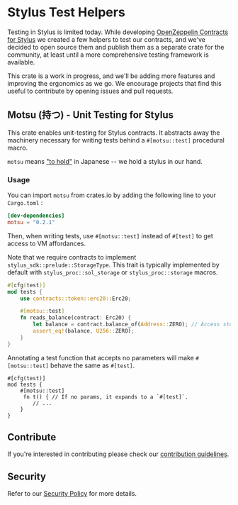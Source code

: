 # Stylus Test Helpers

Testing in Stylus is limited today. While developing [OpenZeppelin Contracts for Stylus](https://github.com/OpenZeppelin/rust-stylus-contracts) we created a few helpers to test our contracts, and we've decided to open source them and publish them as a separate crate for the community, at least until a more comprehensive testing framework is available.

This crate is a work in progress, and we'll be adding more features and improving the ergonomics as we go. We encourage projects that find this useful to contribute by opening issues and pull requests.

## Motsu (持つ) - Unit Testing for Stylus

This crate enables unit-testing for Stylus contracts. It abstracts away the
machinery necessary for writing tests behind a `#[motsu::test]` procedural
macro.

`motsu` means ["to hold"](https://jisho.org/word/%E6%8C%81%E3%81%A4) in
Japanese -- we hold a stylus in our hand.

### Usage

You can import `motsu` from crates.io by adding the following line to your `Cargo.toml` :

```toml
[dev-dependencies]
motsu = "0.2.1"
```

Then, when writing tests, use `#[motsu::test]` instead of `#[test]` to get access to VM
affordances.

Note that we require contracts to implement `stylus_sdk::prelude::StorageType`.
This trait is typically implemented by default with `stylus_proc::sol_storage`
or `stylus_proc::storage` macros.

```rust
#[cfg(test)]
mod tests {
    use contracts::token::erc20::Erc20;

    #[motsu::test]
    fn reads_balance(contract: Erc20) {
        let balance = contract.balance_of(Address::ZERO); // Access storage.
        assert_eq!(balance, U256::ZERO);
    }
}
```

Annotating a test function that accepts no parameters will make `#[motsu::test]`
behave the same as `#[test]`.

```rust,ignore
#[cfg(test)]
mod tests {
    #[motsu::test]
     fn t() { // If no params, it expands to a `#[test]`.
        // ...
    }
}
```

## Contribute

If you're interested in contributing please check our [contribution guidelines].

[contribution guidelines]: ../../CONTRIBUTING.md

## Security

Refer to our [Security Policy](../../SECURITY.md) for more details.
